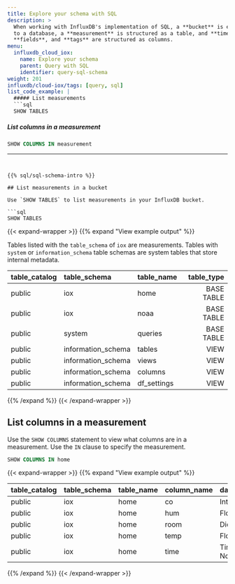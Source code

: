 ```yaml
---
title: Explore your schema with SQL
description: >
  When working with InfluxDB's implementation of SQL, a **bucket** is equivalent
  to a database, a **measurement** is structured as a table, and **time**,
  **fields**, and **tags** are structured as columns.
menu:
  influxdb_cloud_iox:
    name: Explore your schema
    parent: Query with SQL
    identifier: query-sql-schema
weight: 201
influxdb/cloud-iox/tags: [query, sql]
list_code_example: |
  ##### List measurements
  ```sql
  SHOW TABLES
  ```

  ##### List columns in a measurement
  ```sql
  SHOW COLUMNS IN measurement
  ```
---
```


{{% sql/sql-schema-intro %}}

## List measurements in a bucket

Use `SHOW TABLES` to list measurements in your InfluxDB bucket.

```sql
SHOW TABLES
```

{{< expand-wrapper >}}
{{% expand "View example output" %}}

Tables listed with the `table_schema` of `iox` are measurements.
Tables with `system` or `information_schema` table schemas are system tables that
store internal metadata.

| table_catalog | table_schema       | table_name  | table_type |
| :------------ | :----------------- | :---------- | ---------: |
| public        | iox                | home        | BASE TABLE |
| public        | iox                | noaa        | BASE TABLE |
| public        | system             | queries     | BASE TABLE |
| public        | information_schema | tables      |       VIEW |
| public        | information_schema | views       |       VIEW |
| public        | information_schema | columns     |       VIEW |
| public        | information_schema | df_settings |       VIEW |

{{% /expand %}}
{{< /expand-wrapper >}}

## List columns in a measurement

Use the `SHOW COLUMNS` statement to view what columns are in a measurement.
Use the `IN` clause to specify the measurement.

```sql
SHOW COLUMNS IN home
```

{{< expand-wrapper >}}
{{% expand "View example output" %}}

| table_catalog | table_schema | table_name | column_name | data_type                   | is_nullable |
| :------------ | :----------- | :--------- | :---------- | :-------------------------- | ----------: |
| public        | iox          | home       | co          | Int64                       |         YES |
| public        | iox          | home       | hum         | Float64                     |         YES |
| public        | iox          | home       | room        | Dictionary(Int32, Utf8)     |         YES |
| public        | iox          | home       | temp        | Float64                     |         YES |
| public        | iox          | home       | time        | Timestamp(Nanosecond, None) |          NO |

{{% /expand %}}
{{< /expand-wrapper >}}
